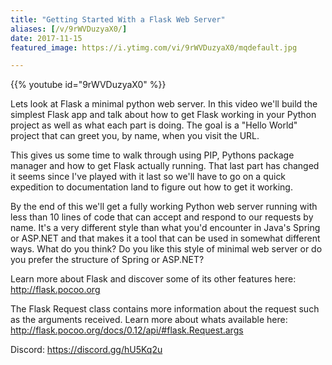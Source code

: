 ```yaml
---
title: "Getting Started With a Flask Web Server"
aliases: [/v/9rWVDuzyaX0/]
date: 2017-11-15
featured_image: https://i.ytimg.com/vi/9rWVDuzyaX0/mqdefault.jpg

---
```


{{% youtube id="9rWVDuzyaX0" %}}

Lets look at Flask a minimal python web server. In this video we'll build the simplest Flask app and talk about how to get Flask working in your Python project as well as what each part is doing. The goal is a "Hello World" project that can greet you, by name, when you visit the URL.

This gives us some time to walk through using PIP, Pythons package manager and how to get Flask actually running. That last part has changed it seems since I've played with it last so we'll have to go on a quick expedition to documentation land to figure out how to get it working.

By the end of this we'll get a fully working Python web server running with less than 10 lines of code that can accept and respond to our requests by name. It's a very different style than what you'd encounter in Java's Spring or ASP.NET and that makes it a tool that can be used in somewhat different ways. What do you think? Do you like this style of minimal web server or do you prefer the structure of Spring or ASP.NET?

Learn more about Flask and discover some of its other features here: http://flask.pocoo.org

The Flask Request class contains more information about the request such as the arguments received. Learn more about whats available here: http://flask.pocoo.org/docs/0.12/api/#flask.Request.args

Discord: https://discord.gg/hU5Kq2u